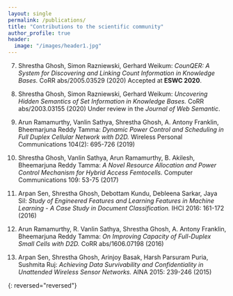 ```yaml
---
layout: single
permalink: /publications/
title: "Contributions to the scientific community"
author_profile: true
header:
  image: "/images/header1.jpg"
---
```


7. Shrestha Ghosh, Simon Razniewski, Gerhard Weikum:
	*CounQER: A System for Discovering and Linking Count Information in Knowledge Bases.* CoRR abs/2005.03529 (2020)
	Accepted at **ESWC 2020**.

6. Shrestha Ghosh, Simon Razniewski, Gerhard Weikum:
	*Uncovering Hidden Semantics of Set Information in Knowledge Bases.* CoRR abs/2003.03155 (2020)
	Under review in the *Journal of Web Semantic*.

5. Arun Ramamurthy, Vanlin Sathya, Shrestha Ghosh, A. Antony Franklin, Bheemarjuna Reddy Tamma:
	*Dynamic Power Control and Scheduling in Full Duplex Cellular Network with D2D.* Wireless Personal Communications 104(2): 695-726 (2019)

4. Shrestha Ghosh, Vanlin Sathya, Arun Ramamurthy, B. Akilesh, Bheemarjuna Reddy Tamma:
	*A Novel Resource Allocation and Power Control Mechanism for Hybrid Access Femtocells.* Computer Communications 109: 53-75 (2017)

3. Arpan Sen, Shrestha Ghosh, Debottam Kundu, Debleena Sarkar, Jaya Sil:
	*Study of Engineered Features and Learning Features in Machine Learning - A Case Study in Document Classification.* IHCI 2016: 161-172 (2016)

2. Arun Ramamurthy, R. Vanlin Sathya, Shrestha Ghosh, A. Antony Franklin, Bheemarjuna Reddy Tamma:
	*On Improving Capacity of Full-Duplex Small Cells with D2D.* CoRR abs/1606.07198 (2016)

1. Arpan Sen, Shrestha Ghosh, Arinjoy Basak, Harsh Parsuram Puria, Sushmita Ruj: 
	*Achieving Data Survivability and Confidentiality in Unattended Wireless Sensor Networks.* AINA 2015: 239-246 (2015)

{: reversed="reversed"}
